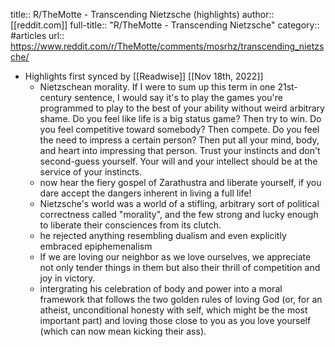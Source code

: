 title:: R/TheMotte - Transcending Nietzsche (highlights)
author:: [[reddit.com]]
full-title:: "R/TheMotte - Transcending Nietzsche"
category:: #articles
url:: https://www.reddit.com/r/TheMotte/comments/mosrhz/transcending_nietzsche/

- Highlights first synced by [[Readwise]] [[Nov 18th, 2022]]
	- Nietzschean morality.  If I were to sum up this term in one 21st-century sentence, I would say it's to play the games you're programmed to play to the best of your ability without weird arbitrary shame.  Do you feel like life is a big status game?  Then try to win.  Do you feel competitive toward somebody?  Then compete.  Do you feel the need to impress a certain person?  Then put all your mind, body, and heart into impressing that person.  Trust your instincts and don't second-guess yourself.  Your will and your intellect should be at the service of your instincts.
	- now hear the fiery gospel of Zarathustra and liberate yourself, if you dare accept the dangers inherent in living a full life!
	- Nietzsche's world was a world of a stifling, arbitrary sort of political correctness called "morality", and the few strong and lucky enough to liberate their consciences from its clutch.
	- he rejected anything resembling dualism and even explicitly embraced epiphemenalism
	- If we are loving our neighbor as we love ourselves, we appreciate not only tender things in them but also their thrill of competition and joy in victory.
	- intergrating his celebration of body and power into a moral framework that follows the two golden rules of loving God (or, for an atheist, unconditional honesty with self, which might be the most important part) and loving those close to you as you love yourself (which can now mean kicking their ass).